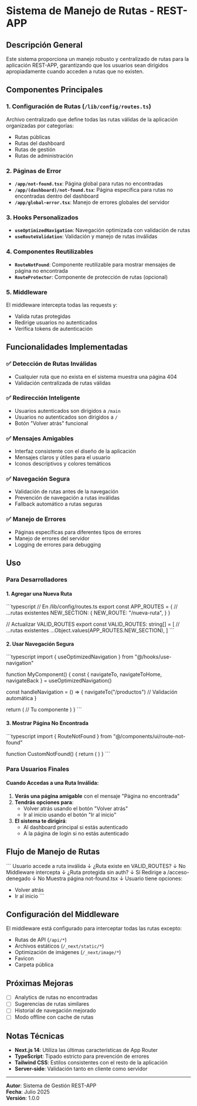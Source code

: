 # Sistema de Manejo de Rutas - REST-APP

## Descripción General

Este sistema proporciona un manejo robusto y centralizado de rutas para la aplicación REST-APP, garantizando que los usuarios sean dirigidos apropiadamente cuando acceden a rutas que no existen.

## Componentes Principales

### 1. Configuración de Rutas (`/lib/config/routes.ts`)
Archivo centralizado que define todas las rutas válidas de la aplicación organizadas por categorías:
- Rutas públicas
- Rutas del dashboard
- Rutas de gestión
- Rutas de administración

### 2. Páginas de Error
- **`/app/not-found.tsx`**: Página global para rutas no encontradas
- **`/app/(dashboard)/not-found.tsx`**: Página específica para rutas no encontradas dentro del dashboard
- **`/app/global-error.tsx`**: Manejo de errores globales del servidor

### 3. Hooks Personalizados
- **`useOptimizedNavigation`**: Navegación optimizada con validación de rutas
- **`useRouteValidation`**: Validación y manejo de rutas inválidas

### 4. Componentes Reutilizables
- **`RouteNotFound`**: Componente reutilizable para mostrar mensajes de página no encontrada
- **`RouteProtector`**: Componente de protección de rutas (opcional)

### 5. Middleware
El middleware intercepta todas las requests y:
- Valida rutas protegidas
- Redirige usuarios no autenticados
- Verifica tokens de autenticación

## Funcionalidades Implementadas

### ✅ Detección de Rutas Inválidas
- Cualquier ruta que no exista en el sistema muestra una página 404
- Validación centralizada de rutas válidas

### ✅ Redirección Inteligente
- Usuarios autenticados son dirigidos a `/main`
- Usuarios no autenticados son dirigidos a `/`
- Botón "Volver atrás" funcional

### ✅ Mensajes Amigables
- Interfaz consistente con el diseño de la aplicación
- Mensajes claros y útiles para el usuario
- Iconos descriptivos y colores temáticos

### ✅ Navegación Segura
- Validación de rutas antes de la navegación
- Prevención de navegación a rutas inválidas
- Fallback automático a rutas seguras

### ✅ Manejo de Errores
- Páginas específicas para diferentes tipos de errores
- Manejo de errores del servidor
- Logging de errores para debugging

## Uso

### Para Desarrolladores

#### 1. Agregar una Nueva Ruta
\`\`\`typescript
// En /lib/config/routes.ts
export const APP_ROUTES = {
  // ...rutas existentes
  NEW_SECTION: {
    NEW_ROUTE: "/nueva-ruta",
  }
}

// Actualizar VALID_ROUTES
export const VALID_ROUTES: string[] = [
  // ...rutas existentes
  ...Object.values(APP_ROUTES.NEW_SECTION),
]
\`\`\`

#### 2. Usar Navegación Segura
\`\`\`typescript
import { useOptimizedNavigation } from "@/hooks/use-navigation"

function MyComponent() {
  const { navigateTo, navigateToHome, navigateBack } = useOptimizedNavigation()
  
  const handleNavigation = () => {
    navigateTo("/productos") // Validación automática
  }
  
  return (
    // Tu componente
  )
}
\`\`\`

#### 3. Mostrar Página No Encontrada
\`\`\`typescript
import { RouteNotFound } from "@/components/ui/route-not-found"

function CustomNotFound() {
  return (
    <RouteNotFound
      title="Sección no disponible"
      message="Esta funcionalidad estará disponible próximamente."
      showBackButton={true}
      showHomeButton={true}
    />
  )
}
\`\`\`

### Para Usuarios Finales

#### Cuando Accedas a una Ruta Inválida:
1. **Verás una página amigable** con el mensaje "Página no encontrada"
2. **Tendrás opciones para**:
   - Volver atrás usando el botón "Volver atrás"
   - Ir al inicio usando el botón "Ir al inicio"
3. **El sistema te dirigirá**:
   - Al dashboard principal si estás autenticado
   - A la página de login si no estás autenticado

## Flujo de Manejo de Rutas

\`\`\`
Usuario accede a ruta inválida
         ↓
¿Ruta existe en VALID_ROUTES?
         ↓ No
Middleware intercepta
         ↓
¿Ruta protegida sin auth?
         ↓ Sí
Redirige a /acceso-denegado
         ↓ No
Muestra página not-found.tsx
         ↓
Usuario tiene opciones:
- Volver atrás
- Ir al inicio
\`\`\`

## Configuración del Middleware

El middleware está configurado para interceptar todas las rutas excepto:
- Rutas de API (`/api/*`)
- Archivos estáticos (`/_next/static/*`)
- Optimización de imágenes (`/_next/image/*`)
- Favicon
- Carpeta pública

## Próximas Mejoras

- [ ] Analytics de rutas no encontradas
- [ ] Sugerencias de rutas similares
- [ ] Historial de navegación mejorado
- [ ] Modo offline con cache de rutas

## Notas Técnicas

- **Next.js 14**: Utiliza las últimas características de App Router
- **TypeScript**: Tipado estricto para prevención de errores
- **Tailwind CSS**: Estilos consistentes con el resto de la aplicación
- **Server-side**: Validación tanto en cliente como servidor

---

**Autor**: Sistema de Gestión REST-APP  
**Fecha**: Julio 2025  
**Versión**: 1.0.0
